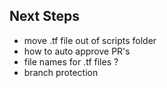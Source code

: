 ## Next Steps
- move .tf file out of scripts folder
- how to auto approve PR's
- file names for .tf files ?
- branch protection 

